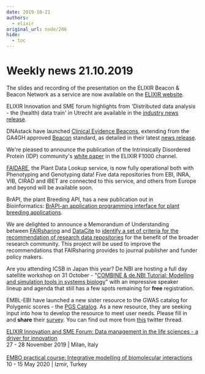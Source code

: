 ```yaml
---
date: 2019-10-21
authors:
  - elixir
original_url: node/286
hide:
  - toc
---
```


# Weekly news 21.10.2019

<p>The slides and recording of the presentation on the ELIXIR Beacon &amp; Beacon Network as a service are now available on the <a href="https://elixir-europe.org/events/elixir-webinar-elixir-beacon-beacon-network-service">ELIXIR website</a>.</p>

<p>ELIXIR Innovation and SME forum highlights from 'Distributed data analysis - the (health) data train'&nbsp;in Utrecht are available in the <a href="https://elixir-europe.org/news/connecting-data-better-healthcare">industry news release</a>.</p>

<p>DNAstack have launched&nbsp;<a href="https://elixir-europe.us4.list-manage.com/track/click?u=751beffce2e491f94d6f66918&amp;id=4c10be40c8&amp;e=64fa86a9a6" target="_blank">Clinical Evidence Beacons</a>, extending from the GA4GH approved&nbsp;<a href="https://elixir-europe.us4.list-manage.com/track/click?u=751beffce2e491f94d6f66918&amp;id=e77f38947c&amp;e=64fa86a9a6" target="_blank">Beacon</a>&nbsp;standard, as detailed in their latest&nbsp;<a href="https://elixir-europe.us4.list-manage.com/track/click?u=751beffce2e491f94d6f66918&amp;id=1744af4eec&amp;e=64fa86a9a6" target="_blank">news release</a>.</p>

<p>We're pleased to announce the publication of the Intrinsically Disordered Protein (IDP) community's&nbsp;<a href="https://elixir-europe.us4.list-manage.com/track/click?u=751beffce2e491f94d6f66918&amp;id=795627b08a&amp;e=64fa86a9a6" target="_blank">white paper</a>&nbsp;in the ELIXIR F1000 channel.&nbsp;</p>

<p><a href="https://elixir-europe.us4.list-manage.com/track/click?u=751beffce2e491f94d6f66918&amp;id=c6899aa45b&amp;e=64fa86a9a6" target="_blank">FAIDARE</a>, the Plant Data Lookup service, is now fully operational both with Phenotyping and Genotyping data! Five data repositories from EBI, INRA, VIB, CIRAD and iBET are connected to this service, and others from Europe and beyond will be available soon.</p>

<p>BrAPI, the plant Breeding API, has a new publication out in Bioinformatics:&nbsp;<a href="https://elixir-europe.us4.list-manage.com/track/click?u=751beffce2e491f94d6f66918&amp;id=8b028c6ef8&amp;e=64fa86a9a6" target="_blank">BrAPI-an application programming interface for plant breeding applications</a>.</p>

<p>We are delighted to announce a Memorandum of Understanding between&nbsp;<a href="https://elixir-europe.us4.list-manage.com/track/click?u=751beffce2e491f94d6f66918&amp;id=8ffc6835c2&amp;e=64fa86a9a6" target="_blank">FAIRsharing</a>&nbsp;and&nbsp;<a href="https://elixir-europe.us4.list-manage.com/track/click?u=751beffce2e491f94d6f66918&amp;id=60136540b3&amp;e=64fa86a9a6" target="_blank">DataCite</a>&nbsp;to&nbsp;<a href="https://elixir-europe.us4.list-manage.com/track/click?u=751beffce2e491f94d6f66918&amp;id=6087dc84db&amp;e=64fa86a9a6" target="_blank">identify&nbsp;a set of criteria for the recommendation of research data repositories</a>&nbsp;for the benefit of the broader research community. This project will be used to improve the recommendations that FAIRsharing&nbsp;provides to journal publisher and funder policy makers.&nbsp;</p>

<p>Are you attending ICSB in Japan this year? De.NBI are hosting a full day satellite workshop on 31 October - "<a href="https://elixir-europe.us4.list-manage.com/track/click?u=751beffce2e491f94d6f66918&amp;id=8f12b146a1&amp;e=64fa86a9a6" target="_blank">COMBINE &amp; de.NBI Tutorial: Modelling and simulation tools in systems biology</a>" with an impressive speaker lineup&nbsp;and agenda&nbsp;that still has a few spots remaining for&nbsp;<strong>free</strong>&nbsp;registration.&nbsp;</p>

<p>EMBL-EBI have launched a new sister resource to the GWAS catalog&nbsp;for Polygenic scores - the&nbsp;<a href="https://elixir-europe.us4.list-manage.com/track/click?u=751beffce2e491f94d6f66918&amp;id=9a0e3e997c&amp;e=64fa86a9a6" target="_blank">PGS Catalog</a>. As a new resource, they are seeking input into how to develop the resource to meet user needs. Please fill in and&nbsp;<strong>share</strong>&nbsp;their&nbsp;<a href="https://elixir-europe.us4.list-manage.com/track/click?u=751beffce2e491f94d6f66918&amp;id=ce61df738a&amp;e=64fa86a9a6" target="_blank">survey</a>. You can find out more from&nbsp;<a href="https://elixir-europe.us4.list-manage.com/track/click?u=751beffce2e491f94d6f66918&amp;id=06ecaf60ce&amp;e=64fa86a9a6" target="_blank">this</a>&nbsp;twitter thread.</p>

<p><a href="https://elixir-europe.us4.list-manage.com/track/click?u=751beffce2e491f94d6f66918&amp;id=b8d376e60b&amp;e=64fa86a9a6" target="_blank">ELIXIR Innovation and SME Forum: Data management in the life sciences - a driver for innovation</a><br />
27 - 28 November 2019 | Milan, Italy<br />
<br />
<a href="https://elixir-europe.us4.list-manage.com/track/click?u=751beffce2e491f94d6f66918&amp;id=c985419167&amp;e=64fa86a9a6" target="_blank">EMBO practical course: Integrative modelling of biomolecular interactions</a><br />
10 - 15 May 2020 | Izmir, Turkey</p>

